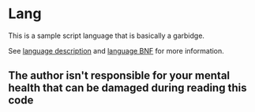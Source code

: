 # Lang

This is a sample script language that is basically a garbidge.

See [language description](doc/Lang.md) and [language BNF](doc/LangBnf.md) for more information.

## The author isn't responsible for your mental health that can be damaged during reading this code
